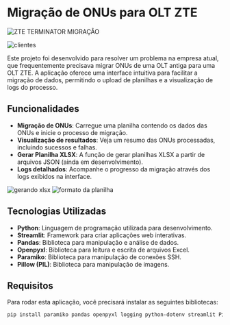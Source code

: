 # Migração de ONUs para OLT ZTE
![ZTE TERMINATOR MIGRAÇÃO](https://github.com/user-attachments/assets/e97ad29d-3f5a-41c0-8a0e-a3e57b265b4a)

![clientes](https://github.com/user-attachments/assets/9c50099b-b207-4597-8faa-75b351648a73)



Este projeto foi desenvolvido para resolver um problema na empresa atual, que frequentemente precisava migrar ONUs de uma OLT antiga para uma OLT ZTE. A aplicação oferece uma interface intuitiva para facilitar a migração de dados, permitindo o upload de planilhas e a visualização de logs do processo.

## Funcionalidades

- **Migração de ONUs**: Carregue uma planilha contendo os dados das ONUs e inicie o processo de migração.
- **Visualização de resultados**: Veja um resumo das ONUs processadas, incluindo sucessos e falhas.
- **Gerar Planilha XLSX**: A função de gerar planilhas XLSX a partir de arquivos JSON (ainda em desenvolvimento).
- **Logs detalhados**: Acompanhe o progresso da migração através dos logs exibidos na interface.

 ![gerando xlsx](https://github.com/user-attachments/assets/e6b4ebbc-2f8d-4e42-b5c2-fe3fdb70fd45)
 ![formato da planilha](https://github.com/user-attachments/assets/5db75ebe-ece5-447c-92a2-7fb43fad7704)




## Tecnologias Utilizadas

- **Python**: Linguagem de programação utilizada para desenvolvimento.
- **Streamlit**: Framework para criar aplicações web interativas.
- **Pandas**: Biblioteca para manipulação e análise de dados.
- **Openpyxl**: Biblioteca para leitura e escrita de arquivos Excel.
- **Paramiko**: Biblioteca para manipulação de conexões SSH.
- **Pillow (PIL)**: Biblioteca para manipulação de imagens.

## Requisitos

Para rodar esta aplicação, você precisará instalar as seguintes bibliotecas:

```bash
pip install paramiko pandas openpyxl logging python-dotenv streamlit Pillow
